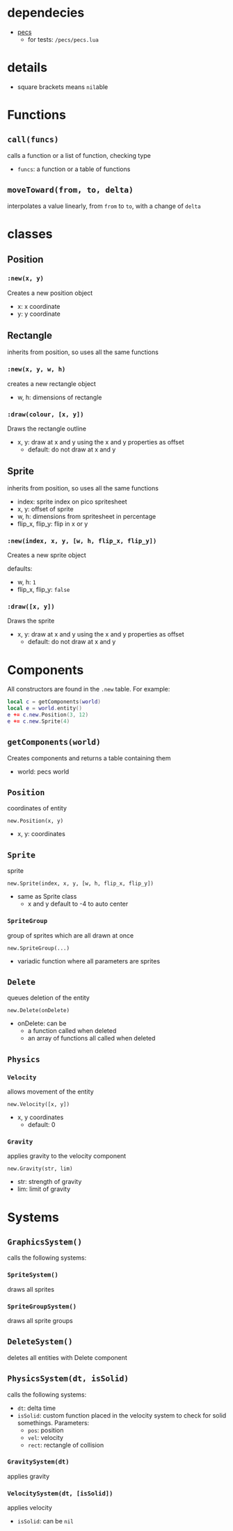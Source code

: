 
# dependecies
- [pecs](https://github.com/jesstelford/pecs)
    - for tests: `/pecs/pecs.lua`

# details
- square brackets means `nil`able

# Functions

## `call(funcs)`
calls a function or a list of function, checking type
- `funcs`: a function or a table of functions

## `moveToward(from, to, delta)`
interpolates a value linearly, from `from` to `to`, with a change of `delta`


# classes

## Position

### `:new(x, y)`
Creates a new position object
- x: x coordinate
- y: y coordinate


## Rectangle
inherits from position, so uses all the same functions

### `:new(x, y, w, h)`
creates a new rectangle object
- w, h: dimensions of rectangle

### `:draw(colour, [x, y])`
Draws the rectangle outline
- x, y: draw at x and y using the x and y properties as offset
    - default: do not draw at x and y


## Sprite
inherits from position, so uses all the same functions
- index: sprite index on pico spritesheet
- x, y: offset of sprite
- w, h: dimensions from spritesheet in percentage
- flip_x, flip_y: flip in x or y

### `:new(index, x, y, [w, h, flip_x, flip_y])`
Creates a new sprite object

defaults:
- w, h: `1`
- flip_x, flip_y: `false`

### `:draw([x, y])`
Draws the sprite
- x, y: draw at x and y using the x and y properties as offset
    - default: do not draw at x and y


# Components
All constructors are found in the `.new` table. For example:
```lua
local c = getComponents(world)
local e = world.entity()
e += c.new.Position(3, 12)
e += c.new.Sprite(4)
```

## `getComponents(world)`
Creates components and returns a table containing them
- world: pecs world


## `Position`
coordinates of entity

`new.Position(x, y)`
- x, y: coordinates


## `Sprite`
sprite

`new.Sprite(index, x, y, [w, h, flip_x, flip_y])`
- same as Sprite class
    - x and y default to -4 to auto center

### `SpriteGroup`
group of sprites which are all drawn at once

`new.SpriteGroup(...)`
- variadic function where all parameters are sprites


## `Delete`
queues deletion of the entity

`new.Delete(onDelete)`
- onDelete: can be
    - a function called when deleted
    - an array of functions all called when deleted


## `Physics`

### `Velocity`
allows movement of the entity

`new.Velocity([x, y])`
- x, y coordinates
    - default: 0

### `Gravity`
applies gravity to the velocity component

`new.Gravity(str, lim)`
- str: strength of gravity
- lim: limit of gravity


# Systems

## `GraphicsSystem()`
calls the following systems:

### `SpriteSystem()`
draws all sprites

### `SpriteGroupSystem()`
draws all sprite groups


## `DeleteSystem()`
deletes all entities with Delete component


## `PhysicsSystem(dt, isSolid)`
calls the following systems:
- `dt`: delta time
- `isSolid`: custom function placed in the velocity system to check for solid somethings. Parameters:
    - `pos`: position
    - `vel`: velocity
    - `rect`: rectangle of collision

### `GravitySystem(dt)`
applies gravity

### `VelocitySystem(dt, [isSolid])`
applies velocity
- `isSolid`: can be `nil`
